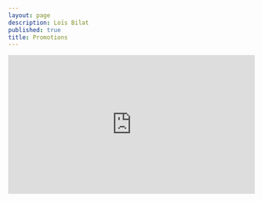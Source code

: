 ```yaml
---
layout: page
description: Loïs Bilat
published: true
title: Promotions
---
```

<div style="padding:56.25% 0 0 0;position:relative;"><iframe src="https://player.vimeo.com/video/463460341?autoplay=1&title=0&byline=0&portrait=0" style="position:absolute;top:0;left:0;width:100%;height:100%;" frameborder="0" allow="autoplay; fullscreen" allowfullscreen></iframe></div><script src="https://player.vimeo.com/api/player.js"></script>
